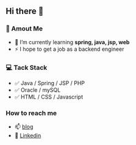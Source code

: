 ## Hi there 👋
### 💬 Amout Me
- 🌱 I’m currently learning __spring, java, jsp, web__
- ⚡ I hope to get a job as a backend engineer

### &#128187; Tack Stack
- &#9989; Java / Spring / JSP / PHP 
- &#9989; Oracle / mySQL
- &#9989; HTML / CSS / Javascript

### How to reach me
- 📫 [blog](https://junu0516.tistory.com/)
- &#128313; [Linkedin](www.linkedin.com/in/junu0516)
<!--
**junu0516/junu0516** is a ✨ _special_ ✨ repository because its `README.md` (this file) appears on your GitHub profile.

Here are some ideas to get you started:

- 🔭 I’m currently working on ...
- 🌱 I’m currently learning ...
- 👯 I’m looking to collaborate on ...
- 🤔 I’m looking for help with ...
- 💬 Ask me about ...
- 📫 How to reach me: ...
- 😄 Pronouns: ...
- ⚡ Fun fact: ...
-->
